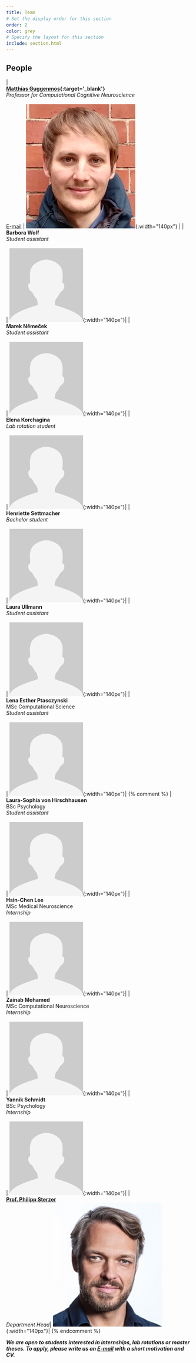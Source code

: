```yaml
---
title: Team
# Set the display order for this section
order: 2
color: grey
# Specify the layout for this section
include: section.html
---
```

## People

| <br>**[Matthias Guggenmos](https://www.health-and-medical-university.de/team-fakultaet-gesundheit-hmu/matthias-guggenmos/){:target='\_blank'}**<br>_Professor for Computational Cognitive Neuroscience_<br><br>[E-mail](mailto:matthias.guggenmos@health-and-medical-university.de) | ![Matthias Guggenmos](images/matthias.png){:width="140px"} |
| <br>**Barbora Wolf**<br>_Student assistant_<br><br>| ![Barbora Wolf](images/placeholder.png){:width="140px"}|
| <br>**Marek Němeček**<br>_Student assistant_<br><br>| ![Marek Němeček](images/placeholder.png){:width="140px"}|
| <br>**Elena Korchagina**<br>_Lab rotation student_<br><br>| ![Marek Němeček](images/placeholder.png){:width="140px"}|
| <br>**Henriette Settmacher**<br>_Bachelor student_<br><br>| ![Henriette Settmacher](images/placeholder.png){:width="140px"}|
| <br>**Laura Ullmann**<br>_Student assistant_<br><br>| ![Laura Ullmann](images/placeholder.png){:width="140px"}|
| <br>**Lena Esther Ptasczynski**<br>MSc Computational Science<br>_Student assistant_<br><br>| ![Lena Esther Ptasczynski](images/placeholder.png){:width="140px"}|
{% comment %}
| <br>**Laura-Sophia von Hirschhausen**<br>BSc Psychology<br>_Student assistant_<br><br>| ![Laura-Sophia von Hirschhausen](images/placeholder.png){:width="140px"}|
| <br>**Hsin-Chen Lee**<br>MSc Medical Neuroscience<br>_Internship_<br><br>| ![Hsin-Chen Lee](images/placeholder.png){:width="140px"}|
| <br>**Zainab Mohamed**<br>MSc Computational Neuroscience<br>_Internship_<br><br>| ![Zainab Mohamed](images/placeholder.png){:width="140px"}|
| <br>**Yannik Schmidt**<br>BSc Psychology<br>_Internship_<br><br>| ![Yannik Schmidt](images/placeholder.png){:width="140px"}|
| <br>**[Prof. Philipp Sterzer](https://psychiatrie-psychotherapie.charite.de/en/metas/person_detail/person/address_detail/sterzer/)**<br>_Department Head_| ![Philipp Sterzer](images/philipp.png){:width="140px"}|
{% endcomment %}

***We are open to students interested in internships, lab rotations or master theses. To apply, please write us an [E-mail](mailto:matthias.guggenmos@health-and-medical-university.de) with a short motivation and CV.***
